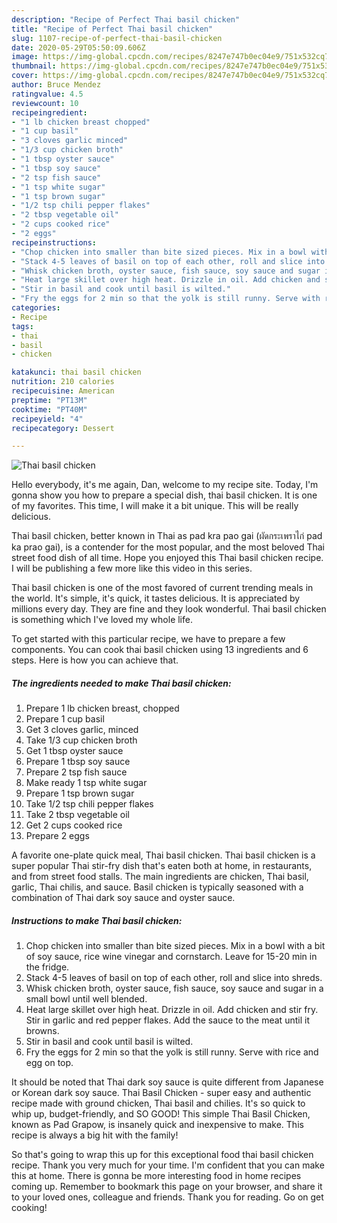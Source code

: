 ```yaml
---
description: "Recipe of Perfect Thai basil chicken"
title: "Recipe of Perfect Thai basil chicken"
slug: 1107-recipe-of-perfect-thai-basil-chicken
date: 2020-05-29T05:50:09.606Z
image: https://img-global.cpcdn.com/recipes/8247e747b0ec04e9/751x532cq70/thai-basil-chicken-recipe-main-photo.jpg
thumbnail: https://img-global.cpcdn.com/recipes/8247e747b0ec04e9/751x532cq70/thai-basil-chicken-recipe-main-photo.jpg
cover: https://img-global.cpcdn.com/recipes/8247e747b0ec04e9/751x532cq70/thai-basil-chicken-recipe-main-photo.jpg
author: Bruce Mendez
ratingvalue: 4.5
reviewcount: 10
recipeingredient:
- "1 lb chicken breast chopped"
- "1 cup basil"
- "3 cloves garlic minced"
- "1/3 cup chicken broth"
- "1 tbsp oyster sauce"
- "1 tbsp soy sauce"
- "2 tsp fish sauce"
- "1 tsp white sugar"
- "1 tsp brown sugar"
- "1/2 tsp chili pepper flakes"
- "2 tbsp vegetable oil"
- "2 cups cooked rice"
- "2 eggs"
recipeinstructions:
- "Chop chicken into smaller than bite sized pieces. Mix in a bowl with a bit of soy sauce, rice wine vinegar and cornstarch. Leave for 15-20 min in the fridge."
- "Stack 4-5 leaves of basil on top of each other, roll and slice into shreds."
- "Whisk chicken broth, oyster sauce, fish sauce, soy sauce and sugar in a small bowl until well blended."
- "Heat large skillet over high heat. Drizzle in oil. Add chicken and stir fry. Stir in garlic and red pepper flakes. Add the sauce to the meat until it browns."
- "Stir in basil and cook until basil is wilted."
- "Fry the eggs for 2 min so that the yolk is still runny. Serve with rice and egg on top."
categories:
- Recipe
tags:
- thai
- basil
- chicken

katakunci: thai basil chicken 
nutrition: 210 calories
recipecuisine: American
preptime: "PT13M"
cooktime: "PT40M"
recipeyield: "4"
recipecategory: Dessert

---
```



![Thai basil chicken](https://img-global.cpcdn.com/recipes/8247e747b0ec04e9/751x532cq70/thai-basil-chicken-recipe-main-photo.jpg)

Hello everybody, it's me again, Dan, welcome to my recipe site. Today, I'm gonna show you how to prepare a special dish, thai basil chicken. It is one of my favorites. This time, I will make it a bit unique. This will be really delicious.

Thai basil chicken, better known in Thai as pad kra pao gai (ผัดกระเพราไก่ pad ka prao gai), is a contender for the most popular, and the most beloved Thai street food dish of all time. Hope you enjoyed this Thai basil chicken recipe. I will be publishing a few more like this video in this series.

Thai basil chicken is one of the most favored of current trending meals in the world. It's simple, it's quick, it tastes delicious. It is appreciated by millions every day. They are fine and they look wonderful. Thai basil chicken is something which I've loved my whole life.


To get started with this particular recipe, we have to prepare a few components. You can cook thai basil chicken using 13 ingredients and 6 steps. Here is how you can achieve that.

<!--inarticleads1-->

##### The ingredients needed to make Thai basil chicken:

1. Prepare 1 lb chicken breast, chopped
1. Prepare 1 cup basil
1. Get 3 cloves garlic, minced
1. Take 1/3 cup chicken broth
1. Get 1 tbsp oyster sauce
1. Prepare 1 tbsp soy sauce
1. Prepare 2 tsp fish sauce
1. Make ready 1 tsp white sugar
1. Prepare 1 tsp brown sugar
1. Take 1/2 tsp chili pepper flakes
1. Take 2 tbsp vegetable oil
1. Get 2 cups cooked rice
1. Prepare 2 eggs


A favorite one-plate quick meal, Thai basil chicken. Thai basil chicken is a super popular Thai stir-fry dish that&#39;s eaten both at home, in restaurants, and from street food stalls. The main ingredients are chicken, Thai basil, garlic, Thai chilis, and sauce. Basil chicken is typically seasoned with a combination of Thai dark soy sauce and oyster sauce. 

<!--inarticleads2-->

##### Instructions to make Thai basil chicken:

1. Chop chicken into smaller than bite sized pieces. Mix in a bowl with a bit of soy sauce, rice wine vinegar and cornstarch. Leave for 15-20 min in the fridge.
1. Stack 4-5 leaves of basil on top of each other, roll and slice into shreds.
1. Whisk chicken broth, oyster sauce, fish sauce, soy sauce and sugar in a small bowl until well blended.
1. Heat large skillet over high heat. Drizzle in oil. Add chicken and stir fry. Stir in garlic and red pepper flakes. Add the sauce to the meat until it browns.
1. Stir in basil and cook until basil is wilted.
1. Fry the eggs for 2 min so that the yolk is still runny. Serve with rice and egg on top.


It should be noted that Thai dark soy sauce is quite different from Japanese or Korean dark soy sauce. Thai Basil Chicken - super easy and authentic recipe made with ground chicken, Thai basil and chilies. It&#39;s so quick to whip up, budget-friendly, and SO GOOD! This simple Thai Basil Chicken, known as Pad Grapow, is insanely quick and inexpensive to make. This recipe is always a big hit with the family! 

So that's going to wrap this up for this exceptional food thai basil chicken recipe. Thank you very much for your time. I'm confident that you can make this at home. There is gonna be more interesting food in home recipes coming up. Remember to bookmark this page on your browser, and share it to your loved ones, colleague and friends. Thank you for reading. Go on get cooking!

